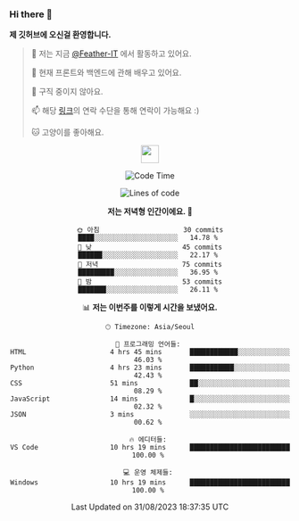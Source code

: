 ### Hi there 👋

**제 깃허브에 오신걸 환영합니다.**
 > 🔭 저는 지금 [@Feather-IT](https://www.github.com/Feather-IT) 에서 활동하고 있어요.
> 
 >  🌱 현재 프론트와 백엔드에 관해 배우고 있어요.
> 
 >  🚫 구직 중이지 않아요.
> 
 > 📫 해당 [링크](https://litt.ly/wh3nilvyou)의 연락 수단을 통해 연락이 가능해요 :)
>
 > 🐱 고양이를 좋아해요.

<div align="center"> 
 <a href="https://litt.ly/wh3nilvyou">
    <img src="https://github.githubassets.com/images/mona-loading-default.gif" width="32" />
 </a>

<!--START_SECTION:waka-->
![Code Time](http://img.shields.io/badge/Code%20Time-36%20hrs%2010%20mins-blue)

![Lines of code](https://img.shields.io/badge/%EC%A0%80%EB%8A%94%20%EC%97%AC%ED%83%9C%EA%B9%8C%EC%A7%80%20-304.4%20thousand%20%EC%A4%84%EC%9D%98%20%EC%BD%94%EB%93%9C%EB%A5%BC%20%EC%9E%91%EC%84%B1%ED%96%88%EC%96%B4%EC%9A%94.-blue)

**저는 저녁형 인간이에요. 🦉** 

```text
🌞 아침                     30 commits          ████░░░░░░░░░░░░░░░░░░░░░   14.78 % 
🌆 낮　                     45 commits          ██████░░░░░░░░░░░░░░░░░░░   22.17 % 
🌃 저녁                     75 commits          █████████░░░░░░░░░░░░░░░░   36.95 % 
🌙 밤　                     53 commits          ███████░░░░░░░░░░░░░░░░░░   26.11 % 
```


📊 **저는 이번주를 이렇게 시간을 보냈어요.** 

```text
🕑︎ Timezone: Asia/Seoul

💬 프로그래밍 언어들: 
HTML                     4 hrs 45 mins       ████████████░░░░░░░░░░░░░   46.03 % 
Python                   4 hrs 23 mins       ███████████░░░░░░░░░░░░░░   42.43 % 
CSS                      51 mins             ██░░░░░░░░░░░░░░░░░░░░░░░   08.29 % 
JavaScript               14 mins             █░░░░░░░░░░░░░░░░░░░░░░░░   02.32 % 
JSON                     3 mins              ░░░░░░░░░░░░░░░░░░░░░░░░░   00.62 % 

🔥 에디터들: 
VS Code                  10 hrs 19 mins      █████████████████████████   100.00 % 

💻 운영 체제들: 
Windows                  10 hrs 19 mins      █████████████████████████   100.00 % 
```


 Last Updated on 31/08/2023 18:37:35 UTC
<!--END_SECTION:waka-->
</div>

